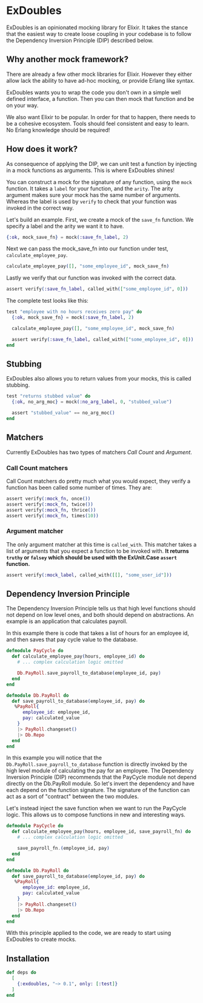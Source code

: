 # ExDoubles

ExDoubles is an opinionated mocking library for Elixir. It takes the stance that the easiest way to create loose coupling in your codebase is to follow the Dependency Inversion Principle (DIP) described below. 

## Why another mock framework?

There are already a few other mock libraries for Elixir. However they either allow lack the ability to have ad-hoc mocking, or provide Erlang like syntax. 

ExDoubles wants you to wrap the code you don't own in a simple well defined interface, a function. Then you can then mock that function and be on your way.

We also want Elixir to be popular. In order for that to happen, there needs to be a cohesive ecosystem. Tools should feel consistent and easy to learn. No Erlang knowledge should be required!

## How does it work?
As consequence of applying the DIP, we can unit test a function by injecting in a mock functions as arguments. This is where ExDoubles shines!

You can construct a mock for the signature of any function, using the `mock` function. It takes a `label` for your function, and the `arity`. The arity argument makes sure your mock has the same number of arguments. Whereas the label is used by `verify` to check that your function was invoked in the correct way.

Let's build an example. First, we create a mock of the `save_fn` function. We specify a label and the arity we want it to have.

```elixir
{:ok, mock_save_fn} = mock(:save_fn_label, 2)
```

Next we can pass the mock_save_fn into our function under test, `calculate_employee_pay`. 

```elixir
calculate_employee_pay([], "some_employee_id", mock_save_fn)
```

Lastly we verify that our function was invoked with the correct data. 

```elixir
assert verify(:save_fn_label, called_with(["some_employee_id", 0]))
```

The complete test looks like this: 

```elixir
test "employee with no hours receives zero pay" do
  {:ok, mock_save_fn} = mock(:save_fn_label, 2)

  calculate_employee_pay([], "some_employee_id", mock_save_fn)

  assert verify(:save_fn_label, called_with(["some_employee_id", 0]))
end
```

## Stubbing 

ExDoubles also allows you to return values from your mocks, this is called stubbing. 

```elixir
test "returns stubbed value" do
  {:ok, no_arg_moc} = mock(:no_arg_label, 0, "stubbed_value")

  assert "stubbed_value" == no_arg_moc()
end
```

## Matchers

Currently ExDoubles has two types of matchers *Call Count* and *Argument*. 

### Call Count matchers

Call Count matchers do pretty much what you would expect, they verify a function has been called some number of times. They are:

```elixir
assert verify(:mock_fn, once())
assert verify(:mock_fn, twice())
assert verify(:mock_fn, thrice())
assert verify(:mock_fn, times(10))
```

### Argument matcher

The only argument matcher at this time is `called_with`. This matcher takes a list of arguments that you expect a function to be invoked with. **It returns `truthy` or `falsey` which should be used with the ExUnit.Case `assert` function.**

```elixir
assert verify(:mock_label, called_with([[], "some_user_id"]))
```

## Dependency Inversion Principle 
The Dependency Inversion Principle tells us that high level functions should not depend on low level ones, and both should depend on abstractions. An example is an application that calculates payroll.

In this example there is code that takes a list of hours for an employee id, and then saves that pay cycle value to the database.

```elixir
defmodule PayCycle do
  def calculate_employee_pay(hours, employee_id) do
    # ... complex calculation logic omitted 

    Db.PayRoll.save_payroll_to_database(employee_id, pay)
  end
end

defmodule Db.PayRoll do
  def save_payroll_to_database(employee_id, pay) do
   %PayRoll{
      employee_id: employee_id, 
      pay: calculated_value
    }
    |> PayRoll.changeset()
    |> Db.Repo
  end
end
```

In this example you will notice that the `Db.PayRoll.save_payroll_to_database` function is directly invoked by the high level module of calculating the pay for an employee. The Dependency Inversion Principle (DIP) recommends that the PayCycle module not depend directly on the Db.PayRoll module. So let's invert the dependency and have each depend on the function signature. The signature of the function can act as a sort of "contract" between the two modules.

Let's instead inject the save function when we want to run the PayCycle logic. This allows us to compose functions in new and interesting ways. 

```elixir
defmodule PayCycle do
  def calculate_employee_pay(hours, employee_id, save_payroll_fn) do
    # ... complex calculation logic omitted 

    save_payroll_fn.(employee_id, pay)
  end
end

defmodule Db.PayRoll do
  def save_payroll_to_database(employee_id, pay) do
   %PayRoll{
      employee_id: employee_id, 
      pay: calculated_value
    }
    |> PayRoll.changeset()
    |> Db.Repo
  end
end
```

With this principle applied to the code, we are ready to start using ExDoubles to create mocks.

## Installation

```elixir
def deps do
  [
    {:exdoubles, "~> 0.1", only: [:test]}
  ]
end
```
